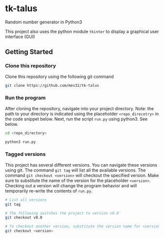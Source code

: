 # tk-talus
Random number generator in Python3

This project also uses the python module `tkinter` to display a graphical user interface (GUI)

## Getting Started

### Clone this repository
Clone this repository using the following git command
```bash
git clone https://github.com/mes32/tk-talus
```

### Run the program
After cloning the repository, navigate into your project directory. Note: the path to your directory is indicated using the placeholder `<repo_direcotry>` in the code snippet below. Next, run the script `run.py` using python3. See below.
```bash
cd <repo_directory>

python3 run.py
```

### Tagged versions
This project has several different versions. You can navigate these versions using git. The command `git tag` will list all the available versions. The command `git checkout <version>` will checkout the specified version. Make sure to substitute the name of the version for the placeholder `<version>`. Checking out a version will change the program behavior and will temporarily re-write the contents of `run.py`.
```bash
# List all versions
git tag

# The following switches the project to version v0.0
git checkout v0.0

# To checkout another version, substitute the version name for <version>
git checkout <version>
```